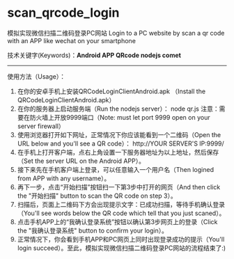 scan_qrcode_login
=================

模拟实现微信扫描二维码登录PC网站
Login to a PC website by scan a qr code with an APP like wechat on your smartphone

技术关键字(Keywords)：**Android APP QRcode nodejs comet**

--------------------------------------------------------

使用方法（Usage）：
1. 在你的安卓手机上安装QRCodeLoginClientAndroid.apk （Install the QRCodeLoginClientAndroid.apk）
2. 在你的服务器上启动服务端（Run the nodejs server）：
   node qr.js
   注意：需要在防火墙上开放9999端口（Note: must let port 9999 open on your server firewall）
3. 使用浏览器打开如下网址，正常情况下你应该能看到一个二维码（Open the URL below and you'll see a QR code）：
   http://YOUR SERVER'S IP:9999/
4. 在手机上打开客户端，点右上角设置一下服务器地址为以上地址，然后保存（Set the server URL on the Android APP）。
5. 接下来先在手机客户端上登录，可以任意输入一个用户名（Then logined from APP with any username）。
6. 再下一步，点击“开始扫描”按钮扫一下第3步中打开的网页（And then click the "开始扫描" button to scan the QR code on step 3）。
7. 扫描后，页面上二维码下方会出现提示文字：已成功扫描，等待手机确认登录（You'll see words below the QR code which tell that you just scaned）。
8. 点击手机APP上的“我确认登录系统”按钮以确认第3步网页上的登录（Click the "我确认登录系统" button to confirm your login）。
9. 正常情况下，你会看到手机APP和PC网页上同时出现登录成功的提示（You'll login succeed）。至此，模拟实现微信扫描二维码登录PC网站的流程结束了:)
